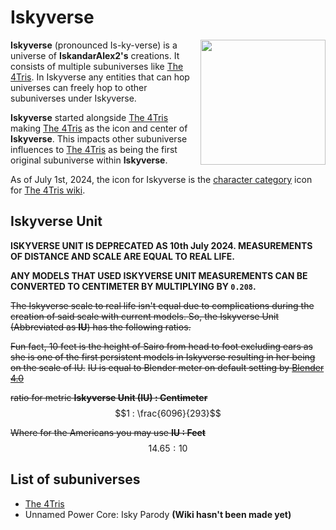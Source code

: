 # Iskyverse

<img align="right" width="200" src="https://img.saihex.com/webp?src=wiki_exclusive/The4Tris/category_icons/characters.png">

**Iskyverse** (pronounced Is-ky-verse) is a universe of **IskandarAlex2's** creations. It consists of multiple subuniverses like [The 4Tris](https://wiki.saihex.com/wiki/The4Tris).
In Iskyverse any entities that can hop universes can freely hop to other subuniverses under Iskyverse.

**Iskyverse** started alongside [The 4Tris](https://wiki.saihex.com/wiki/The4Tris) making [The 4Tris](https://wiki.saihex.com/wiki/The4Tris) as the icon and center of **Iskyverse**. This impacts other subuniverse influences to 
[The 4Tris](https://wiki.saihex.com/wiki/The4Tris) as being the first original subuniverse within **Iskyverse**.

As of July 1st, 2024, the icon for Iskyverse is the [character category](https://wiki.saihex.com/wiki/The4Tris/category/Characters) icon for [The 4Tris wiki](https://wiki.saihex.com/wiki/The4Tris).

## Iskyverse Unit
**ISKYVERSE UNIT IS DEPRECATED AS 10th July 2024. MEASUREMENTS OF DISTANCE AND SCALE ARE EQUAL TO REAL LIFE.**

**ANY MODELS THAT USED ISKYVERSE UNIT MEASUREMENTS CAN BE CONVERTED TO CENTIMETER BY MULTIPLYING BY `0.208`.**

~~The Iskyverse scale to real life isn't equal due to complications during the creation of said scale with current models. So, the Iskyverse Unit (Abbreviated as **IU**) has the following ratios.~~

~~Fun fact, 10 feet is the height of Sairo from head to foot excluding ears as she is one of the first persistent models in Iskyverse resulting in her being on the scale of IU.~~
~~IU is equal to Blender meter on default setting by [Blender 4.0](https://www.blender.org/download/releases/4-0/)~~

~~ratio for metric **Iskyverse Unit (IU) : Centimeter**~~
$$1 : \frac{6096}{293}$$

~~Where for the Americans you may use **IU : Feet**~~
$$14.65 : 10$$

## List of subuniverses
- [The 4Tris](https://wiki.saihex.com/wiki/The4Tris)
- Unnamed Power Core: Isky Parody **(Wiki hasn't been made yet)**
